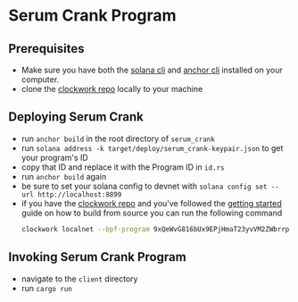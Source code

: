 # **Serum Crank Program**

## Prerequisites
- Make sure you have both the [solana cli](https://docs.solana.com/cli/install-solana-cli-tools) and [anchor cli](https://project-serum.github.io/anchor/getting-started/installation.html#build-from-source-for-other-operating-systems) installed on your computer.
- clone the [clockwork repo](https://github.com/clockwork-xyz/clockwork/) locally to your machine 

## Deploying Serum Crank
- run `anchor build` in the root directory of `serum_crank`
- run `solana address -k target/deploy/serum_crank-keypair.json` to get your program's ID
- copy that ID and replace it with the Program ID in `id.rs`
- run `anchor build` again
- be sure to set your solana config to devnet with `solana config set --url http://localhost:8899`
- if you have the [clockwork repo](https://github.com/clockwork-xyz/clockwork/#getting-started) and you've followed the [getting started](https://github.com/clockwork-xyz/clockwork/#getting-started) guide on how to build from source you can run the following command
  ```bash
  clockwork localnet --bpf-program 9xQeWvG816bUx9EPjHmaT23yvVM2ZWbrrpZb9PusVFin <PATH TO THIS FILE>/clockwork-xyz/examples/serum_crank/dex/serum_dex.so --bpf-program <PATH TO THIS FILE>/clockwork-xyz/examples/serum_crank/target/deploy/serum_crank-keypair.json <PATH TO THIS FILE>/clockwork-xyz/examples/serum_crank/target/deploy/serum_crank.so
  ```

## Invoking Serum Crank Program
- navigate to the `client` directory
- run `cargo run` 
